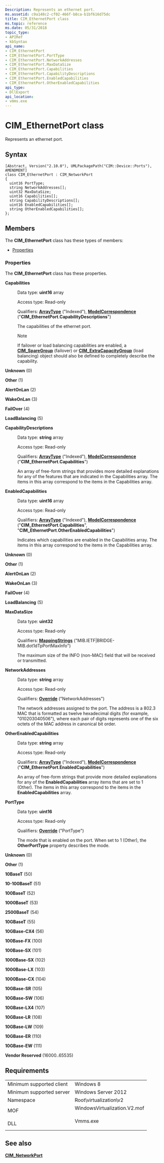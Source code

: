 ```yaml
---
Description: Represents an ethernet port.
ms.assetid: c9a148c2-cf02-466f-b8ca-b1bf616d75dc
title: CIM_EthernetPort class
ms.topic: reference
ms.date: 05/31/2018
topic_type: 
- APIRef
- kbSyntax
api_name: 
- CIM_EthernetPort
- CIM_EthernetPort.PortType
- CIM_EthernetPort.NetworkAddresses
- CIM_EthernetPort.MaxDataSize
- CIM_EthernetPort.Capabilities
- CIM_EthernetPort.CapabilityDescriptions
- CIM_EthernetPort.EnabledCapabilities
- CIM_EthernetPort.OtherEnabledCapabilities
api_type: 
- DllExport
api_location: 
- vmms.exe
---
```


# CIM\_EthernetPort class

Represents an ethernet port.

## Syntax

``` syntax
[Abstract, Version("2.10.0"), UMLPackagePath("CIM::Device::Ports"), AMENDMENT]
class CIM_EthernetPort : CIM_NetworkPort
{
  uint16 PortType;
  string NetworkAddresses[];
  uint32 MaxDataSize;
  uint16 Capabilities[];
  string CapabilityDescriptions[];
  uint16 EnabledCapabilities[];
  string OtherEnabledCapabilities[];
};
```

## Members

The **CIM\_EthernetPort** class has these types of members:

-   [Properties](#properties)

### Properties

The **CIM\_EthernetPort** class has these properties.

<dl> <dt>

**Capabilities**
</dt> <dd> <dl> <dt>

Data type: **uint16** array
</dt> <dt>

Access type: Read-only
</dt> <dt>

Qualifiers: [**ArrayType**](https://docs.microsoft.com/windows/desktop/WmiSdk/standard-qualifiers) ("Indexed"), [**ModelCorrespondence**](https://docs.microsoft.com/windows/desktop/WmiSdk/standard-qualifiers) ("**CIM\_EthernetPort**.**CapabilityDescriptions**")
</dt> </dl>

The capabilities of the ethernet port.

> [!Note]  
> If failover or load balancing capabilities are enabled, a [**CIM\_SpareGroup**](https://docs.microsoft.com/windows/desktop/CIMWin32Prov/cim-sparegroup) (failover) or [**CIM\_ExtraCapacityGroup**](https://docs.microsoft.com/windows/desktop/CIMWin32Prov/cim-extracapacitygroup) (load balancing) object should also be defined to completely describe the capability.

 

<dt>

<span id="Unknown"></span><span id="unknown"></span><span id="UNKNOWN"></span>

**Unknown** (0)


</dt> <dd></dd> <dt>

<span id="Other"></span><span id="other"></span><span id="OTHER"></span>

**Other** (1)


</dt> <dd></dd> <dt>

<span id="AlertOnLan"></span><span id="alertonlan"></span><span id="ALERTONLAN"></span>

**AlertOnLan** (2)


</dt> <dd></dd> <dt>

<span id="WakeOnLan"></span><span id="wakeonlan"></span><span id="WAKEONLAN"></span>

**WakeOnLan** (3)


</dt> <dd></dd> <dt>

<span id="FailOver"></span><span id="failover"></span><span id="FAILOVER"></span>

**FailOver** (4)


</dt> <dd></dd> <dt>

<span id="LoadBalancing"></span><span id="loadbalancing"></span><span id="LOADBALANCING"></span>

**LoadBalancing** (5)


</dt> <dd></dd> </dl>

</dd> <dt>

**CapabilityDescriptions**
</dt> <dd> <dl> <dt>

Data type: **string** array
</dt> <dt>

Access type: Read-only
</dt> <dt>

Qualifiers: [**ArrayType**](https://docs.microsoft.com/windows/desktop/WmiSdk/standard-qualifiers) ("Indexed"), [**ModelCorrespondence**](https://docs.microsoft.com/windows/desktop/WmiSdk/standard-qualifiers) ("**CIM\_EthernetPort**.**Capabilities**")
</dt> </dl>

An array of free-form strings that provides more detailed explanations for any of the features that are indicated in the Capabilities array. The items in this array correspond to the items in the Capabilities array.

</dd> <dt>

**EnabledCapabilities**
</dt> <dd> <dl> <dt>

Data type: **uint16** array
</dt> <dt>

Access type: Read-only
</dt> <dt>

Qualifiers: [**ArrayType**](https://docs.microsoft.com/windows/desktop/WmiSdk/standard-qualifiers) ("Indexed"), [**ModelCorrespondence**](https://docs.microsoft.com/windows/desktop/WmiSdk/standard-qualifiers) ("**CIM\_EthernetPort**.**Capabilities**", "**CIM\_EthernetPort**.**OtherEnabledCapabilities**")
</dt> </dl>

Indicates which capabilities are enabled in the Capabilities array. The items in this array correspond to the items in the Capabilities array.

<dt>

<span id="Unknown"></span><span id="unknown"></span><span id="UNKNOWN"></span>

**Unknown** (0)


</dt> <dd></dd> <dt>

<span id="Other"></span><span id="other"></span><span id="OTHER"></span>

**Other** (1)


</dt> <dd></dd> <dt>

<span id="AlertOnLan"></span><span id="alertonlan"></span><span id="ALERTONLAN"></span>

**AlertOnLan** (2)


</dt> <dd></dd> <dt>

<span id="WakeOnLan"></span><span id="wakeonlan"></span><span id="WAKEONLAN"></span>

**WakeOnLan** (3)


</dt> <dd></dd> <dt>

<span id="FailOver"></span><span id="failover"></span><span id="FAILOVER"></span>

**FailOver** (4)


</dt> <dd></dd> <dt>

<span id="LoadBalancing"></span><span id="loadbalancing"></span><span id="LOADBALANCING"></span>

**LoadBalancing** (5)


</dt> <dd></dd> </dl>

</dd> <dt>

**MaxDataSize**
</dt> <dd> <dl> <dt>

Data type: **uint32**
</dt> <dt>

Access type: Read-only
</dt> <dt>

Qualifiers: [**MappingStrings**](https://docs.microsoft.com/windows/desktop/WmiSdk/standard-qualifiers) ("MIB.IETF\|BRIDGE-MIB.dot1dTpPortMaxInfo")
</dt> </dl>

The maximum size of the INFO (non-MAC) field that will be received or transmitted.

</dd> <dt>

**NetworkAddresses**
</dt> <dd> <dl> <dt>

Data type: **string** array
</dt> <dt>

Access type: Read-only
</dt> <dt>

Qualifiers: [**Override**](https://docs.microsoft.com/windows/desktop/WmiSdk/standard-qualifiers) ("NetworkAddresses")
</dt> </dl>

The network addresses assigned to the port. The address is a 802.3 MAC that is formatted as twelve hexadecimal digits (for example, "010203040506"), where each pair of digits represents one of the six octets of the MAC address in canonical bit order.

</dd> <dt>

**OtherEnabledCapabilities**
</dt> <dd> <dl> <dt>

Data type: **string** array
</dt> <dt>

Access type: Read-only
</dt> <dt>

Qualifiers: [**ArrayType**](https://docs.microsoft.com/windows/desktop/WmiSdk/standard-qualifiers) ("Indexed"), [**ModelCorrespondence**](https://docs.microsoft.com/windows/desktop/WmiSdk/standard-qualifiers) ("**CIM\_EthernetPort**.**EnabledCapabilities**")
</dt> </dl>

An array of free-form strings that provide more detailed explanations for any of the **EnabledCapabilities** array items that are set to 1 (Other). The items in this array correspond to the items in the **EnabledCapabilities** array.

</dd> <dt>

**PortType**
</dt> <dd> <dl> <dt>

Data type: **uint16**
</dt> <dt>

Access type: Read-only
</dt> <dt>

Qualifiers: [**Override**](https://docs.microsoft.com/windows/desktop/WmiSdk/standard-qualifiers) ("PortType")
</dt> </dl>

The mode that is enabled on the port. When set to 1 (Other), the **OtherPortType** property describes the mode.

<dt>

<span id="Unknown"></span><span id="unknown"></span><span id="UNKNOWN"></span>

**Unknown** (0)


</dt> <dd></dd> <dt>

<span id="Other"></span><span id="other"></span><span id="OTHER"></span>

**Other** (1)


</dt> <dd></dd> <dt>

<span id="10BaseT"></span><span id="10baset"></span><span id="10BASET"></span>

**10BaseT** (50)


</dt> <dd></dd> <dt>

<span id="10-100BaseT"></span><span id="10-100baset"></span><span id="10-100BASET"></span>

**10-100BaseT** (51)


</dt> <dd></dd> <dt>

<span id="100BaseT"></span><span id="100baset"></span><span id="100BASET"></span>

**100BaseT** (52)


</dt> <dd></dd> <dt>

<span id="1000BaseT"></span><span id="1000baset"></span><span id="1000BASET"></span>

**1000BaseT** (53)


</dt> <dd></dd> <dt>

<span id="2500BaseT"></span><span id="2500baset"></span><span id="2500BASET"></span>

**2500BaseT** (54)


</dt> <dd></dd> <dt>

<span id="10GBaseT"></span><span id="10gbaset"></span><span id="10GBASET"></span>

**10GBaseT** (55)


</dt> <dd></dd> <dt>

<span id="10GBase-CX4"></span><span id="10gbase-cx4"></span><span id="10GBASE-CX4"></span>

**10GBase-CX4** (56)


</dt> <dd></dd> <dt>

<span id="100Base-FX"></span><span id="100base-fx"></span><span id="100BASE-FX"></span>

**100Base-FX** (100)


</dt> <dd></dd> <dt>

<span id="100Base-SX"></span><span id="100base-sx"></span><span id="100BASE-SX"></span>

**100Base-SX** (101)


</dt> <dd></dd> <dt>

<span id="1000Base-SX"></span><span id="1000base-sx"></span><span id="1000BASE-SX"></span>

**1000Base-SX** (102)


</dt> <dd></dd> <dt>

<span id="1000Base-LX"></span><span id="1000base-lx"></span><span id="1000BASE-LX"></span>

**1000Base-LX** (103)


</dt> <dd></dd> <dt>

<span id="1000Base-CX"></span><span id="1000base-cx"></span><span id="1000BASE-CX"></span>

**1000Base-CX** (104)


</dt> <dd></dd> <dt>

<span id="10GBase-SR"></span><span id="10gbase-sr"></span><span id="10GBASE-SR"></span>

**10GBase-SR** (105)


</dt> <dd></dd> <dt>

<span id="10GBase-SW"></span><span id="10gbase-sw"></span><span id="10GBASE-SW"></span>

**10GBase-SW** (106)


</dt> <dd></dd> <dt>

<span id="10GBase-LX4"></span><span id="10gbase-lx4"></span><span id="10GBASE-LX4"></span>

**10GBase-LX4** (107)


</dt> <dd></dd> <dt>

<span id="10GBase-LR"></span><span id="10gbase-lr"></span><span id="10GBASE-LR"></span>

**10GBase-LR** (108)


</dt> <dd></dd> <dt>

<span id="10GBase-LW"></span><span id="10gbase-lw"></span><span id="10GBASE-LW"></span>

**10GBase-LW** (109)


</dt> <dd></dd> <dt>

<span id="10GBase-ER"></span><span id="10gbase-er"></span><span id="10GBASE-ER"></span>

**10GBase-ER** (110)


</dt> <dd></dd> <dt>

<span id="10GBase-EW"></span><span id="10gbase-ew"></span><span id="10GBASE-EW"></span>

**10GBase-EW** (111)


</dt> <dd></dd> <dt>

<span id="Vendor_Reserved"></span><span id="vendor_reserved"></span><span id="VENDOR_RESERVED"></span>

**Vendor Reserved** (16000..65535)


</dt> <dd></dd> </dl>

</dd> </dl>

## Requirements



|                                     |                                                                                                         |
|-------------------------------------|---------------------------------------------------------------------------------------------------------|
| Minimum supported client<br/> | Windows 8<br/>                                                                                    |
| Minimum supported server<br/> | Windows Server 2012<br/>                                                                          |
| Namespace<br/>                | Root\\virtualization\\v2<br/>                                                                     |
| MOF<br/>                      | <dl> <dt>WindowsVirtualization.V2.mof</dt> </dl> |
| DLL<br/>                      | <dl> <dt>Vmms.exe</dt> </dl>                     |



## See also

<dl> <dt>

[**CIM\_NetworkPort**](cim-networkport.md)
</dt> </dl>

 

 




